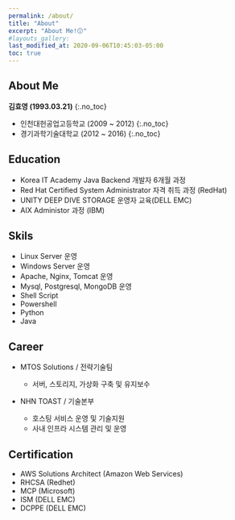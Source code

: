 ```yaml
---
permalink: /about/
title: "About"
excerpt: "About Me!😗"
#layouts_gallery:
last_modified_at: 2020-09-06T10:45:03-05:00
toc: true
---
```



## About Me
**김효영 (1993.03.21)**
{:.no_toc}
 - 인천대헌공업고등학교 (2009 ~ 2012)
{:.no_toc}
 - 경기과학기술대학교 (2012 ~ 2016)
{:.no_toc}

## Education
 - Korea IT Academy Java Backend 개발자 6개월 과정
 - Red Hat Certified System Administrator 자격 취득 과정 (RedHat)
 - UNITY DEEP DIVE STORAGE 운영자 교육(DELL EMC)
 - AIX Administor 과정 (IBM)


## Skils
 - Linux Server 운영
 - Windows Server 운영
 - Apache, Nginx, Tomcat 운영
 - Mysql, Postgresql, MongoDB 운영
 - Shell Script
 - Powershell
 - Python
 - Java
 

## Career
 * MTOS Solutions / 전략기술팀
   + 서버, 스토리지, 가상화 구축 및 유지보수 
   
 * NHN TOAST / 기술본부
   + 호스팅 서비스 운영 및 기술지원
   + 사내 인프라 시스템 관리 및 운영
   
  
## Certification 
 * AWS Solutions Architect (Amazon Web Services)
 * RHCSA (Redhet)
 * MCP (Microsoft)
 * ISM (DELL EMC)
 * DCPPE (DELL EMC)
